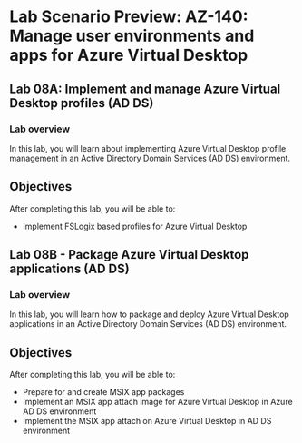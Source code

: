 # Lab Scenario Preview: AZ-140: Manage user environments and apps for Azure Virtual Desktop

## Lab 08A: Implement and manage Azure Virtual Desktop profiles (AD DS)

### Lab overview

In this lab, you will learn about implementing Azure Virtual Desktop profile management in an Active Directory Domain Services (AD DS) environment.


## Objectives
  
After completing this lab, you will be able to:

- Implement FSLogix based profiles for Azure Virtual Desktop

## Lab 08B - Package Azure Virtual Desktop applications (AD DS)

### Lab overview

In this lab, you will learn how to package and deploy Azure Virtual Desktop applications in an Active Directory Domain Services (AD DS) environment.

## Objectives
  
After completing this lab, you will be able to:

- Prepare for and create MSIX app packages
- Implement an MSIX app attach image for Azure Virtual Desktop in Azure AD DS environment
- Implement the MSIX app attach on Azure Virtual Desktop in AD DS environment

